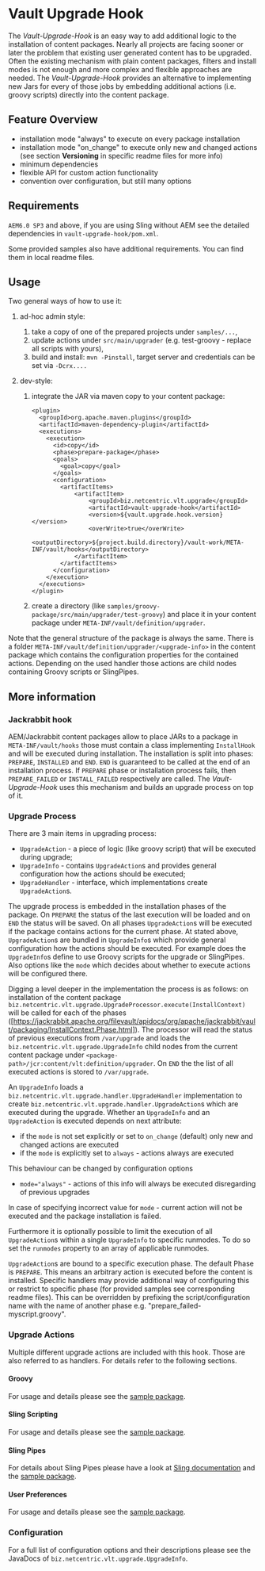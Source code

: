 # Vault Upgrade Hook

The *Vault-Upgrade-Hook* is an easy way to add additional logic to the installation of content packages. Nearly all projects are facing sooner or later the problem that existing user generated content has to be upgraded. Often the existing mechanism with plain content packages, filters and install modes is not enough and more complex and flexible approaches are needed. The *Vault-Upgrade-Hook* provides an alternative to implementing new Jars for every of those jobs by embedding additional actions (i.e. groovy scripts) directly into the content package. 

## Feature Overview

- installation mode "always" to execute on every package installation 
- installation mode "on_change" to execute only new and changed actions (see section **Versioning** in specific readme files for more info)
- minimum dependencies
- flexible API for custom action functionality
- convention over configuration, but still many options

## Requirements
 
`AEM6.0 SP3` and above, if you are using Sling without AEM see the detailed dependencies in `vault-upgrade-hook/pom.xml`.

Some provided samples also have additional requirements. You can find them in local readme files.

## Usage

Two general ways of how to use it: 

1. ad-hoc admin style:
    1. take a copy of one of the prepared projects under `samples/...`, 
    1. update actions under `src/main/upgrader` (e.g. test-groovy - replace all scripts with yours),
    1. build and install: `mvn -Pinstall`, target server and credentials can be set via `-Dcrx....`

2. dev-style:
    1. integrate the JAR via maven copy to your content package:
        ```
        <plugin>
          <groupId>org.apache.maven.plugins</groupId>
          <artifactId>maven-dependency-plugin</artifactId>
          <executions>
            <execution>
              <id>copy</id>
              <phase>prepare-package</phase>
              <goals>
                <goal>copy</goal>
              </goals>
              <configuration>
                <artifactItems>
                    <artifactItem>
                        <groupId>biz.netcentric.vlt.upgrade</groupId>
                        <artifactId>vault-upgrade-hook</artifactId>
                        <version>${vault.upgrade.hook.version}</version>
                        <overWrite>true</overWrite>
                        <outputDirectory>${project.build.directory}/vault-work/META-INF/vault/hooks</outputDirectory>
                    </artifactItem>
                </artifactItems>
              </configuration>
            </execution>
          </executions>
        </plugin>
        ```
    2. create a directory (like `samples/groovy-package/src/main/upgrader/test-groovy`) and place it in your content package under `META-INF/vault/definition/upgrader`.

Note that the general structure of the package is always the same. There is a folder `META-INF/vault/definition/upgrader/<upgrade-info>` in the content package which contains the configuration properties for the contained actions. Depending on the used handler those actions are child nodes containing Groovy scripts or SlingPipes.   

## More information

### Jackrabbit hook

AEM/Jackrabbit content packages allow to place JARs to a package in `META-INF/vault/hooks` those must contain a class implementing `InstallHook` and will be executed during installation. The installation is split into phases: `PREPARE`, `INSTALLED` and `END`. `END` is guaranteed to be called at the end of an installation process. If `PREPARE` phase or installation process fails, then `PREPARE_FAILED` or `INSTALL_FAILED` respectively are called. The *Vault-Upgrade-Hook* uses this mechanism and builds an upgrade process on top of it.

### Upgrade Process

There are 3 main items in upgrading process:
- `UpgradeAction` - a piece of logic (like groovy script) that will be executed during upgrade;
- `UpgradeInfo` - contains `UpgradeAction`s and provides general configuration how the actions should be executed;
- `UpgradeHandler` - interface, which implementations create `UpgradeAction`s.

The upgrade process is embedded in the installation phases of the package. On `PREPARE` the status of the last execution will be loaded and on `END` the status will be saved. On all phases `UpgradeAction`s will be executed if the package contains actions for the current phase. At stated above, `UpgradeAction`s are bundled in `UpgradeInfo`s which provide general configuration how the actions should be executed. For example does the `UpgradeInfo`s define to use Groovy scripts for the upgrade or SlingPipes. Also options like the `mode` which decides about whether to execute actions will be configured there.

Digging a level deeper in the implementation the process is as follows: on installation of the content package `biz.netcentric.vlt.upgrade.UpgradeProcessor.execute(InstallContext)` will be called for each of the phases ([https://jackrabbit.apache.org/filevault/apidocs/org/apache/jackrabbit/vault/packaging/InstallContext.Phase.html]). The processor will read the status of previous executions from `/var/upgrade` and loads the `biz.netcentric.vlt.upgrade.UpgradeInfo` child nodes from the current content package under `<package-path>/jcr:content/vlt:definition/upgrader`. On `END` the the list of all executed actions is stored to `/var/upgrade`.

An `UpgradeInfo` loads a `biz.netcentric.vlt.upgrade.handler.UpgradeHandler` implementation to create `biz.netcentric.vlt.upgrade.handler.UpgradeAction`s which are executed during the upgrade. Whether an `UpgradeInfo` and an `UpgradeAction` is executed depends on next attribute:

- if the `mode` is not set explicitly or set to `on_change` (default) only new and changed actions are executed 
- if the `mode` is explicitly set to `always` - actions always are executed

This behaviour can be changed by configuration options 
- `mode="always"` - actions of this info will always be executed disregarding of previous upgrades

In case of specifying incorrect value for `mode` - current action will not be executed and the package installation is failed.

Furthermore it is optionally possible to limit the execution of all `UpgradeAction`s within a single `UpgradeInfo` to specific runmodes. To do so set the `runmodes` property to an array of applicable runmodes.

`UpgradeAction`s are bound to a specific execution phase. The default Phase is `PREPARE`. This means an arbitrary action is executed before the content is installed. Specific handlers may provide additional way of configuring this or restrict to specific phase (for provided samples see corresponding readme files). This can be overridden by prefixing the script/configuration name with the name of another phase e.g. "prepare_failed-myscript.groovy".

### Upgrade Actions
Multiple different upgrade actions are included with this hook. Those are also referred to as handlers. For details refer to the following sections.

#### Groovy

For usage and details please see the [sample package](samples/groovy-package).

#### Sling Scripting

For usage and details please see the [sample package](samples/script-package).

#### Sling Pipes

For details about Sling Pipes please have a look at [Sling documentation](https://sling.apache.org/documentation/bundles/sling-pipes.html) and the [sample package](samples/sling-pipes-package).

#### User Preferences

For usage and details please see the [sample package](samples/userpreferences-package).

### Configuration

For a full list of configuration options and their descriptions please see the JavaDocs of `biz.netcentric.vlt.upgrade.UpgradeInfo`.
